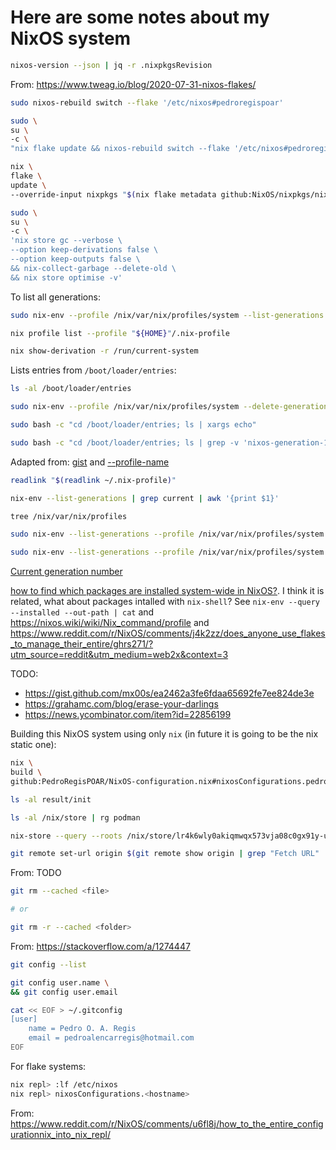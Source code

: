 # Here are some notes about my NixOS system


```bash
nixos-version --json | jq -r .nixpkgsRevision
```
From: https://www.tweag.io/blog/2020-07-31-nixos-flakes/


```bash
sudo nixos-rebuild switch --flake '/etc/nixos#pedroregispoar'
```


```bash
sudo \
su \
-c \
"nix flake update && nixos-rebuild switch --flake '/etc/nixos#pedroregispoar'" 
```


```bash
nix \
flake \
update \
--override-input nixpkgs "$(nix flake metadata github:NixOS/nixpkgs/nixos-22.05 --json | jq -r .url)"
```

```bash
sudo \
su \
-c \
'nix store gc --verbose \
--option keep-derivations false \
--option keep-outputs false \
&& nix-collect-garbage --delete-old \
&& nix store optimise -v'
```

To list all generations:
```bash
sudo nix-env --profile /nix/var/nix/profiles/system --list-generations
```

```bash
nix profile list --profile "${HOME}"/.nix-profile

nix show-derivation -r /run/current-system
```


Lists entries from `/boot/loader/entries`:
```bash
ls -al /boot/loader/entries
```


```bash
sudo nix-env --profile /nix/var/nix/profiles/system --delete-generations old
```

```bash
sudo bash -c "cd /boot/loader/entries; ls | xargs echo"
```


```bash
sudo bash -c "cd /boot/loader/entries; ls | grep -v 'nixos-generation-13.conf' | xargs rm"
```
Adapted from: [gist](https://gist.github.com/xeppaka/f6126eebe030a000aa14ed63cc6e8496) and 
[--profile-name](https://stackoverflow.com/a/35664788)



```bash
readlink "$(readlink ~/.nix-profile)"

nix-env --list-generations | grep current | awk '{print $1}'

tree /nix/var/nix/profiles

sudo nix-env --list-generations --profile /nix/var/nix/profiles/system

sudo nix-env --list-generations --profile /nix/var/nix/profiles/system | grep current | awk '{print $1}'
```
[Current generation number](https://discourse.nixos.org/t/current-generation-number/3029/7)




[how to find which packages are installed system-wide in NixOS?](https://unix.stackexchange.com/questions/422147/how-to-find-which-packages-are-installed-system-wide-in-nixos). I think it is related, what about packages intalled with `nix-shell`? See `nix-env --query --installed --out-path | cat` and https://nixos.wiki/wiki/Nix_command/profile and https://www.reddit.com/r/NixOS/comments/j4k2zz/does_anyone_use_flakes_to_manage_their_entire/ghrs271/?utm_source=reddit&utm_medium=web2x&context=3


TODO:
- https://gist.github.com/mx00s/ea2462a3fe6fdaa65692fe7ee824de3e
- https://grahamc.com/blog/erase-your-darlings
- https://news.ycombinator.com/item?id=22856199


Building this NixOS system using only `nix` (in future it is going to be the nix static one):
```bash
nix \
build \
github:PedroRegisPOAR/NixOS-configuration.nix#nixosConfigurations.pedroregispoar.config.system.build.toplevel

ls -al result/init
```



```bash
ls -al /nix/store | rg podman
```

```bash
nix-store --query --roots /nix/store/lr4k6wly0akiqmwqx573vja08c0gx91y-unit-podman.service
```

```bash
git remote set-url origin $(git remote show origin | grep "Fetch URL" | sed 's/ *Fetch URL: //' | sed 's/https:\/\/github.com\//git@github.com:/')
```
From: TODO


```bash
git rm --cached <file>

# or

git rm -r --cached <folder>
```
From: https://stackoverflow.com/a/1274447



```bash
git config --list

git config user.name \
&& git config user.email

cat << EOF > ~/.gitconfig
[user]
    name = Pedro O. A. Regis
    email = pedroalencarregis@hotmail.com
EOF
```


For flake systems:

```bash
nix repl> :lf /etc/nixos
nix repl> nixosConfigurations.<hostname>
```
From: https://www.reddit.com/r/NixOS/comments/u6fl8j/how_to_the_entire_configurationnix_into_nix_repl/


